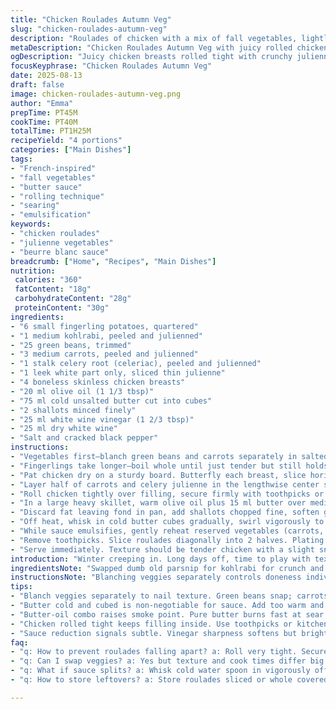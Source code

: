 ```yaml
---
title: "Chicken Roulades Autumn Veg"
slug: "chicken-roulades-autumn-veg"
description: "Roulades of chicken with a mix of fall vegetables, lightly sautéed and nestled in a buttery white wine-emulsion sauce. Vegetables include fingerling potatoes, kohlrabi julienne, green beans, and a medley of carrot and celery root julienne. Chicken breast pounded thin, seasoned, stuffed, rolled and seared to golden brown. Sauce made by deglazing pan with white wine and vinegar, mounted with cold cubed butter. Technique focuses on texture—vegetables al dente, chicken juicy. Quick sear, then rest to preserve juices. Substitutes offered for dairy, vinegar, and veggies for wider adaptability. Tips on rolling and sauce emulsification included."
metaDescription: "Chicken Roulades Autumn Veg with juicy rolled chicken, crisp root veggies kept al dente, and buttery white wine sauce emulsified cold. Bold texture contrast."
ogDescription: "Juicy chicken breasts rolled tight with crunchy julienne roots, seared golden, served with warm veggies and glossy butter sauce stirred cold to emulsify."
focusKeyphrase: "Chicken Roulades Autumn Veg"
date: 2025-08-13
draft: false
image: chicken-roulades-autumn-veg.png
author: "Emma"
prepTime: PT45M
cookTime: PT40M
totalTime: PT1H25M
recipeYield: "4 portions"
categories: ["Main Dishes"]
tags:
- "French-inspired"
- "fall vegetables"
- "butter sauce"
- "rolling technique"
- "searing"
- "emulsification"
keywords:
- "chicken roulades"
- "julienne vegetables"
- "beurre blanc sauce"
breadcrumb: ["Home", "Recipes", "Main Dishes"]
nutrition: 
 calories: "360"
 fatContent: "18g"
 carbohydrateContent: "28g"
 proteinContent: "30g"
ingredients:
- "6 small fingerling potatoes, quartered"
- "1 medium kohlrabi, peeled and julienned"
- "25 green beans, trimmed"
- "3 medium carrots, peeled and julienned"
- "1 stalk celery root (celeriac), peeled and julienned"
- "1 leek white part only, sliced thin julienne"
- "4 boneless skinless chicken breasts"
- "20 ml olive oil (1 1/3 tbsp)"
- "75 ml cold unsalted butter cut into cubes"
- "2 shallots minced finely"
- "25 ml white wine vinegar (1 2/3 tbsp)"
- "25 ml dry white wine"
- "Salt and cracked black pepper"
instructions:
- "Vegetables first—blanch green beans and carrots separately in salted boiling water until al dente, about 3-4 minutes. Shock in ice water immediately to keep colours bright, drain thoroughly. Repeat with kohlrabi and celery root; these take slightly less time, watch for just tender bite."
- "Fingerlings take longer—boil whole until just tender but still holds shape, roughly 10 minutes, then drain and quarter once cool enough to handle."
- "Pat chicken dry on a sturdy board. Butterfly each breast, slice horizontally almost through, open like a book—aim for a rectangular shape for even rolling. Cover with plastic wrap, bash gently with a rolling pin or mallet to even thinness but not paper-thin. Season both sides: salt, black pepper, no mercy."
- "Layer half of carrots and celery julienne in the lengthwise center strip of each breast. Reserve other half veggie mix separately for plating."
- "Roll chicken tightly over filling, secure firmly with toothpicks or kitchen twine—key is tightness here, else filling escapes during cooking."
- "In a large heavy skillet, warm olive oil plus 15 ml butter over medium-high. When butter foams, add roulades seam side down. Sear undisturbed about 5 minutes until deeply golden, then turn to brown all sides evenly, about 5 more minutes total. It should feel springy but firm when pressed. Don’t hurry; lock juices in. Remove roulades and tent loosely to rest."
- "Discard fat leaving fond in pan, add shallots chopped fine, soften gently over medium heat—should turn translucent, not brown, around 2 minutes. Now deglaze pan with vinegar and wine, scrape up all brown bits. Let it reduce until almost dry, aromatic sharpness fades but brightness stays."
- "Off heat, whisk in cold butter cubes gradually, swirl vigorously to emulsify sauce. Don’t let it boil or split; sauce will be glossy and coat spoon smoothly. Season final with salt and pepper to taste."
- "While sauce emulsifies, gently reheat reserved vegetables (carrots, celery, leeks) in a splash of water or butter, just warmed through to keep crispness. Fingerlings can go into warm pan briefly too."
- "Remove toothpicks. Slice roulades diagonally into 2 halves. Plating: mound veggies centered on each plate, arrange roulade halves leaning slightly. Spoon sauce over roulades and around for shine and flavor."
- "Serve immediately. Texture should be tender chicken with a slight snap in vegetables, butter-wine sauce cutting through richness with a touch of acidity."
introduction: "Winter creeping in. Long days off, time to play with textures and colors of root veggies. Chicken breast often too dry, learned to pound and roll, keeps it juicy inside. After countless attempts stuffing with herbs, decided julienne veggies bring subtle crunch alongside. Combining celeriac for earthiness, kohlrabi for sweet peppery note, green beans for snap. All kept al dente. Fat from butter sauce melds with acidity from wine and vinegar—balance is everything. Not overwhelming but leaves a trace of glow on tongue. Searing in butter-oil mix gives caramelized crust without burning. Resting roulades crucial or moisture escaped. Learned on burnt batches. Keep sauce emulsified by whisking off heat with cold butter, tricky but worth it. Great way to use these seasonal roots, bright colors against chicken. Big thumbs up in cold months. Holds well for warming leftovers too."
ingredientsNote: "Swapped dumb old parsnip for kohlrabi for crunch and slightly sweeter note. Celery root adds subtle smokiness without heavy celery weed. Fingerling potatoes small and waxy, quartered after cooking helps them keep shape—avoid boiling raw potato chunks or get mush. Butter cold and cubed crucial for sauce emulsion; add too warm and it breaks. Shallots better than onions; shorter cooking and sweeter results. White wine vinegar preferred for acidity without overpowering tartness. Can sub with apple cider vinegar in pinch but reduce quantity. Olive oil blends with butter to raise smoke point so butter doesn't burn during sear. Use kitchen twine if no toothpicks, keeps roulades tight preventing filling splay. If gluten-free or vegan variation needed, swap butter for vegan butter and use vegetable broth deglaze instead of wine."
instructionsNote: "Blanching veggies separately controls doneness individually. Sensory cues important: green beans should still snap when bitten; carrots just softened but with crunch; kohlrabi tender but still bitey. Chicken rolled tightly to avoid loss of filling mid-cook. Thickest part of roulade always towards heat source for even cooking. Pan temperature control critical—too hot and butter crisps/burns, too low and chicken steams, losing that golden crust. Sauce reduction signals when vinegar aroma softens but doesn't fully vanish—then immediately add butter to avoid breaking. Whisk steadily, cold butter increments keeps sauce glossy, a classic beurre blanc style. Serve quick once plated—the sauce cools and thickens fast, losing sheen. If sauce splits, a spoon of cold water whisked in sometimes remedies. Observing stalls mid-sauce or chicken cues prevents ruined meal—trust sight, feel, and smell more than timer alone."
tips:
- "Blanch veggies separately to nail texture. Green beans snap; carrots soften with crunch; kohlrabi and celery root tender but bitey. Timing stands out here. Shock immediately in ice water or colors dull and texture shifts quick."
- "Butter cold and cubed is non-negotiable for sauce. Add too warm and sauce breaks. Whisk off heat, slow steady swirl builds glossy sheen classic to beurre blanc. Rushing wrecks it. Keep an eye on pan temp to avoid scorching vinegar sharpness."
- "Butter-oil combo raises smoke point. Pure butter burns fast at sear temps. Olive oil tempers and melds with butter flavor. Sear seam side down first, undisturbed till deep golden crust forms. Gentle pressing tests readiness — springy not mushy."
- "Chicken rolled tight keeps filling inside. Use toothpicks or kitchen twine to lock. Loose roll leaks juices and filling, dry meat follows. Bash breast thin but not paper thin — aim uniform thickness for even cook; thick spots undercook, thin spots dry out."
- "Sauce reduction signals subtle. Vinegar sharpness softens but brightness remains. Pull reduction too late — sauce tastes vinegary or splits. Too early — watery bland. Scrape brown bits for deep flavor, then hit it off heat with butter cubes gradually."
faq:
- "q: How to prevent roulades falling apart? a: Roll very tight. Secure toothpicks or twine used. Fillings can squeak out if loose. Pat chicken dry first for better adhesion. Resting after sear firms shape, don’t skip that."
- "q: Can I swap veggies? a: Yes but texture and cook times differ big. Root veggies julienned keep crunch. Avoid mushy or watery swaps. Kohlrabi and celeriac key for earth-sweet notes. Sub vinegar with apple cider but reduce qty, acidity differs."
- "q: What if sauce splits? a: Whisk cold water spoon in vigorously off heat. Add cold butter cubed slowly next. Control temp low always. If separated fat floats, rewarm gently and keep whisking slowly. Hot pan wrecks emulsify fast."
- "q: How to store leftovers? a: Store roulades sliced or whole covered. Sauce separate or on top but might thicken cold. Reheat gently in pan, avoid high heat to preserve moisture and avoid drying chicken or breaking sauce."

---
```

